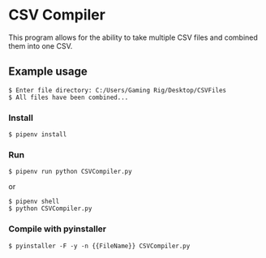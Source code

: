 # CSV Compiler
This program allows for the ability to take multiple CSV files and combined them into one CSV.
## Example usage
```
$ Enter file directory: C:/Users/Gaming Rig/Desktop/CSVFiles
$ All files have been combined...
```
### Install
```
$ pipenv install
```
### Run
```
$ pipenv run python CSVCompiler.py
```
or
```
$ pipenv shell
$ python CSVCompiler.py
```
### Compile with pyinstaller
```
$ pyinstaller -F -y -n {{FileName}} CSVCompiler.py
```
